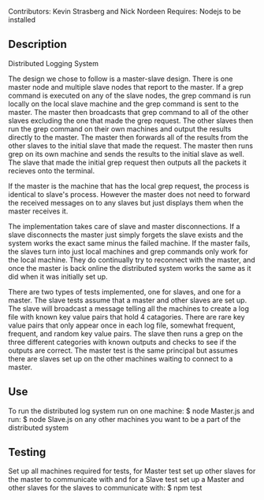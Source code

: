 Contributors: Kevin Strasberg and Nick Nordeen
Requires: Nodejs to be installed

## Description
Distributed Logging System

The design we chose to follow is a master-slave design. There is one master node and multiple slave nodes that report to the master. If a grep command is executed on any of the slave nodes, the grep command is run locally on the local slave machine and the grep command is sent to the master. The master then broadcasts that grep command to all of the other slaves excluding the one that made the grep request. The other slaves then run the grep command on their own machines and output the results directly to the master. The master then forwards all of the results from the other slaves to the initial slave that made the request. The master then runs grep on its own machine and sends the results to the initial slave as well. The slave that made the initial grep request then outputs all the packets it recieves onto the terminal.

If the master is the machine that has the local grep request, the process is identical to slave's process. However the master does not need to forward the received messages on to any slaves but just displays them when the master receives it. 

The implementation takes care of slave and master disconnections. If a slave disconnects the master just simply forgets the slave exists and the system works the exact same minus the failed machine. If the master fails, the slaves turn into just local machines and grep commands only work for the local machine. They do continually try to reconnect with the master, and once the master is back online the distributed system works the same as it did when it was initially set up.

There are two types of tests implemented, one for slaves, and one for a master. The slave tests assume that a master and other slaves are set up. The slave will broadcast a message telling all the machines to create a log file with known key value pairs that hold 4 catagories. There are rare key value pairs that only appear once in each log file, somewhat frequent, frequent, and random key value pairs. The slave then runs a grep on the three different categories with known outputs and checks to see if the outputs are correct. The master test is the same principal but assumes there are slaves set up on the other machines waiting to connect to a master.

## Use
To run the distributed log system run on one machine:
	$ node Master.js 
and run:
	$ node Slave.js
on any other machines you want to be a part of the distributed system

## Testing
Set up all machines required for tests, for Master test set up other slaves for the master to communicate with and for a Slave test set up a Master and other slaves for the slaves to communicate with:
	$ npm test